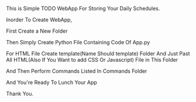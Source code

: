 This is Simple TODO WebApp For Storing Your Daily Schedules.

Inorder To Create WebApp,

First Create a New Folder

Then Simply Create Python File Containing Code Of App.py

For HTML File Create template(Name Should template) Folder And Just Past All HTML(Also If You Want to add CSS Or Javascript) File in This Folder

And Then Perform Commands Listed In Commands Folder

And You're Ready To Lunch Your App

Thank You.

